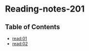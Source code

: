 # Reading-notes-201

## Table of Contents

* [read:01](https://gamer-planet.github.io/reading-notes-201/Read:%2001)
* [read:02](https://gamer-planet.github.io/reading-notes-201/Read:%2002)
